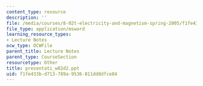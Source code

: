 ```yaml
---
content_type: resource
description: ''
file: /media/courses/8-02t-electricity-and-magnetism-spring-2005/f1fe433bd713789a9536811dd8dfce84_presentati_w02d2.ppt
file_type: application/msword
learning_resource_types:
- Lecture Notes
ocw_type: OCWFile
parent_title: Lecture Notes
parent_type: CourseSection
resourcetype: Other
title: presentati_w02d2.ppt
uid: f1fe433b-d713-789a-9536-811dd8dfce84
---
```

